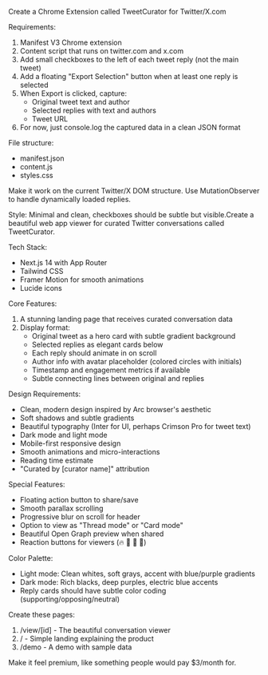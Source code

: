 Create a Chrome Extension called TweetCurator for Twitter/X.com

Requirements:
1. Manifest V3 Chrome extension
2. Content script that runs on twitter.com and x.com
3. Add small checkboxes to the left of each tweet reply (not the main tweet)
4. Add a floating "Export Selection" button when at least one reply is selected
5. When Export is clicked, capture:
   - Original tweet text and author
   - Selected replies with text and authors
   - Tweet URL
6. For now, just console.log the captured data in a clean JSON format

File structure:
- manifest.json
- content.js
- styles.css

Make it work on the current Twitter/X DOM structure. Use MutationObserver to handle dynamically loaded replies.

Style: Minimal and clean, checkboxes should be subtle but visible.Create a beautiful web app viewer for curated Twitter conversations called TweetCurator.

Tech Stack:
- Next.js 14 with App Router
- Tailwind CSS
- Framer Motion for smooth animations
- Lucide icons

Core Features:
1. A stunning landing page that receives curated conversation data
2. Display format:
   - Original tweet as a hero card with subtle gradient background
   - Selected replies as elegant cards below
   - Each reply should animate in on scroll
   - Author info with avatar placeholder (colored circles with initials)
   - Timestamp and engagement metrics if available
   - Subtle connecting lines between original and replies

Design Requirements:
- Clean, modern design inspired by Arc browser's aesthetic
- Soft shadows and subtle gradients
- Beautiful typography (Inter for UI, perhaps Crimson Pro for tweet text)
- Dark mode and light mode
- Mobile-first responsive design
- Smooth animations and micro-interactions
- Reading time estimate
- "Curated by [curator name]" attribution

Special Features:
- Floating action button to share/save
- Smooth parallax scrolling
- Progressive blur on scroll for header
- Option to view as "Thread mode" or "Card mode"
- Beautiful Open Graph preview when shared
- Reaction buttons for viewers (🔥 🤔 💭 👏)

Color Palette:
- Light mode: Clean whites, soft grays, accent with blue/purple gradients
- Dark mode: Rich blacks, deep purples, electric blue accents
- Reply cards should have subtle color coding (supporting/opposing/neutral)

Create these pages:
1. /view/[id] - The beautiful conversation viewer
2. / - Simple landing explaining the product
3. /demo - A demo with sample data

Make it feel premium, like something people would pay $3/month for.